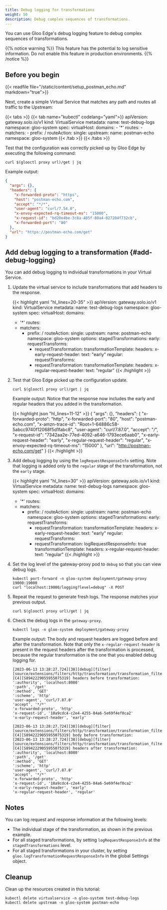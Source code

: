 ```yaml
---
title: Debug logging for transformations
weight: 50
description: Debug complex sequences of transformations.
---
```


You can use Gloo Edge's debug logging feature to debug complex sequences of transformations.

{{% notice warning %}}
This feature has the potential to log sensitive information. Do not enable this feature in production environments.
{{% /notice %}}

## Before you begin
{{< readfile file="/static/content/setup_postman_echo.md" markdown="true">}}

Next, create a simple Virtual Service that matches any path and routes all traffic to the Upstream:

{{< tabs >}}
{{< tab name="kubectl" codelang="yaml">}}
apiVersion: gateway.solo.io/v1
kind: VirtualService
metadata:
  name: test-debug-logs
  namespace: gloo-system
spec:
  virtualHost:
    domains:
    - '*'
    routes:
    - matchers:
       - prefix: /
      routeAction:
        single:
          upstream:
            name: postman-echo
            namespace: gloo-system
{{< /tab >}}
{{< /tabs >}}

Test that the configuration was correctly picked up by Gloo Edge by executing the following command:

```shell
curl $(glooctl proxy url)/get | jq
```

Example output:

```json
{
  "args": {},
  "headers": {
    "x-forwarded-proto": "https",
    "host": "postman-echo.com",
    "accept": "*/*",
    "user-agent": "curl/7.54.0",
    "x-envoy-expected-rq-timeout-ms": "15000",
    "x-request-id": "bd20e4be-3c8a-405f-80a4-027204f732cb",
    "x-forwarded-port": "80"
  },
  "url": "https://postman-echo.com/get"
}
```

## Add debug logging to a transformation {#add-debug-logging}

You can add debug logging to individual transformations in your Virtual Service.

1. Update the virtual service to include transformations that add headers to the response.

   {{< highlight yaml "hl_lines=20-35" >}}
apiVersion: gateway.solo.io/v1
kind: VirtualService
metadata:
  name: test-debug-logs
  namespace: gloo-system
spec:
  virtualHost:
    domains:
    - '*'
    routes:
    - matchers:
       - prefix: /
      routeAction:
        single:
          upstream:
            name: postman-echo
            namespace: gloo-system
    options:
      stagedTransformations:
        early:
          requestTransforms:
          - requestTransformation:
              transformationTemplate:
                headers:
                  x-early-request-header: 
                    text: "early"
        regular:
          requestTransforms:
          - requestTransformation:
              transformationTemplate:
                headers:
                  x-regular-request-header: 
                    text: "regular"
   {{< /highlight >}}

1. Test that Gloo Edge picked up the configuration update.

   ```shell
   curl $(glooctl proxy url)/get | jq
   ```

   Example output: Notice that the response now includes the early and regular headers that you added in the transformation.

   {{< highlight json "hl_lines=11-12" >}}
{
  "args": {},
  "headers": {
    "x-forwarded-proto": "http",
    "x-forwarded-port": "80",
    "host": "postman-echo.com",
    "x-amzn-trace-id": "Root=1-64886c58-5abcc9740f12068f5d1fabc8",
    "user-agent": "curl/7.87.0",
    "accept": "*/*",
    "x-request-id": "7342aa2e-77ed-4092-a646-1793ece6aab0",
    "x-early-request-header": "early",
    "x-regular-request-header": "regular",
    "x-envoy-expected-rq-timeout-ms": "15000"
  },
  "url": "http://postman-echo.com/get"
}
   {{< /highlight >}}

1. Add debug logging by using the `logRequestResponseInfo` setting. Note that logging is added only to the `regular` stage of the transformation, not the `early` stage.

   {{< highlight yaml "hl_lines=30" >}}
apiVersion: gateway.solo.io/v1
kind: VirtualService
metadata:
  name: test-debug-logs
  namespace: gloo-system
spec:
  virtualHost:
    domains:
    - '*'
    routes:
    - matchers:
       - prefix: /
      routeAction:
        single:
          upstream:
            name: postman-echo
            namespace: gloo-system
    options:
      stagedTransformations:
        early:
          requestTransforms:
          - requestTransformation:
              transformationTemplate:
                headers:
                  x-early-request-header: 
                    text: "early"
        regular:
          requestTransforms:
          - requestTransformation:
              logRequestResponseInfo: true
              transformationTemplate:
                headers:
                  x-regular-request-header: 
                    text: "regular"
   {{< /highlight >}}

1. Set the log level of the gateway-proxy pod to `debug` so that you can view debug logs.

   ```shell
   kubectl port-forward -n gloo-system deployment/gateway-proxy 19000:19000
   curl "localhost:19000/logging?level=debug" -X POST
   ```

1. Repeat the request to generate fresh logs. The response matches your previous output.

   ```shell
   curl $(glooctl proxy url)/get | jq
   ```

1. Check the debug logs in the `gateway-proxy`.

   ```shell
   kubectl logs -n gloo-system deployment/gateway-proxy
   ```

   Example output: The body and request headers are logged before and after the transformation. Note that only the `x-regular-request-header` is present in the request headers after the transformation is processed, because the regular transformation is the one that you enabled debug logging for.

   ```
   [2023-06-13 13:28:27.724][38][debug][filter] [source/extensions/filters/http/transformation/transformation_filter.cc:257] [C4][S8942229055955075319] headers before transformation: ':authority', 'localhost:8080'
   ':path', '/get'
   ':method', 'GET'
   ':scheme', 'http'
   'user-agent', 'curl/7.87.0'
   'accept', '*/*'
   'x-forwarded-proto', 'http'
   'x-request-id', '18a9cdc4-c2e4-4255-84a6-5e69f4ef0ca2'
   'x-early-request-header', 'early'

   [2023-06-13 13:28:27.724][38][debug][filter] [source/extensions/filters/http/transformation/transformation_filter.cc:259] [C4][S8942229055955075319] body before transformation: 
   [2023-06-13 13:28:27.724][38][debug][filter] [source/extensions/filters/http/transformation/transformation_filter.cc:263] [C4][S8942229055955075319] headers after transformation: ':authority', 'localhost:8080'
   ':path', '/get'
   ':method', 'GET'
   ':scheme', 'http'
   'user-agent', 'curl/7.87.0'
   'accept', '*/*'
   'x-forwarded-proto', 'http'
   'x-request-id', '18a9cdc4-c2e4-4255-84a6-5e69f4ef0ca2'
   'x-early-request-header', 'early'
   'x-regular-request-header', 'regular'
   ```

## Notes

You can log request and response information at the following levels:

* The individual stage of the transformation, as shown in the previous example.
* For all staged transformations, by setting `logRequestResponseInfo` at the `stagedTransformations` level.
* For all staged transformations in your cluster, by setting `gloo.logTransformationRequestResponseInfo` in the global Settings object.
## Cleanup

Clean up the resources created in this tutorial:

```shell
kubectl delete virtualservice -n gloo-system test-debug-logs
kubectl delete upstream -n gloo-system postman-echo
```
